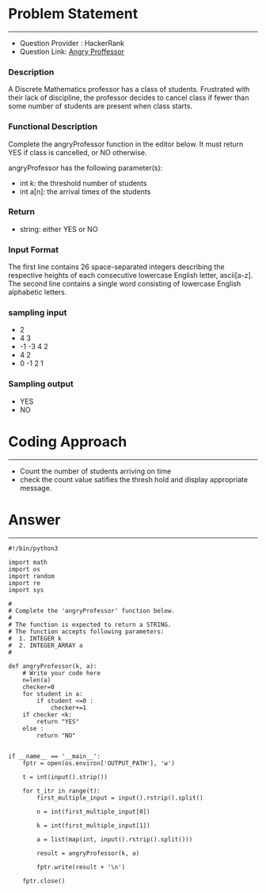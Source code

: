 # Problem Statement
---
- Question Provider : HackerRank
- Question Link: [Angry Proffessor](https://www.hackerrank.com/challenges/angry-professor/problem?isFullScreen=true)

### Description

A Discrete Mathematics professor has a class of students. 
Frustrated with their lack of discipline, the professor decides to cancel class if fewer than some number of students are present when class starts.

### Functional Description

Complete the angryProfessor function in the editor below. It must return YES if class is cancelled, or NO otherwise.

angryProfessor has the following parameter(s):

- int k: the threshold number of students
- int a[n]: the arrival times of the  students

### Return 
- string: either YES or NO

### Input Format

The first line contains 26 space-separated integers describing the respective heights of each consecutive lowercase English letter, ascii[a-z].
The second line contains a single word consisting of lowercase English alphabetic letters.

### sampling input
- 2
- 4 3
- -1 -3 4 2
- 4 2
- 0 -1 2 1

### Sampling output

- YES
- NO
# Coding Approach
---
-  Count the number of students arriving on time
-  check the count value satifies the thresh hold and display appropriate message.

# Answer
---
```
#!/bin/python3

import math
import os
import random
import re
import sys

#
# Complete the 'angryProfessor' function below.
#
# The function is expected to return a STRING.
# The function accepts following parameters:
#  1. INTEGER k
#  2. INTEGER_ARRAY a
#

def angryProfessor(k, a):
    # Write your code here
    n=len(a)
    checker=0
    for student in a:
        if student <=0 :
            checker+=1       
    if checker <k:
        return "YES"
    else :
        return "NO"        
            

if __name__ == '__main__':
    fptr = open(os.environ['OUTPUT_PATH'], 'w')

    t = int(input().strip())

    for t_itr in range(t):
        first_multiple_input = input().rstrip().split()

        n = int(first_multiple_input[0])

        k = int(first_multiple_input[1])

        a = list(map(int, input().rstrip().split()))

        result = angryProfessor(k, a)

        fptr.write(result + '\n')

    fptr.close()


```
